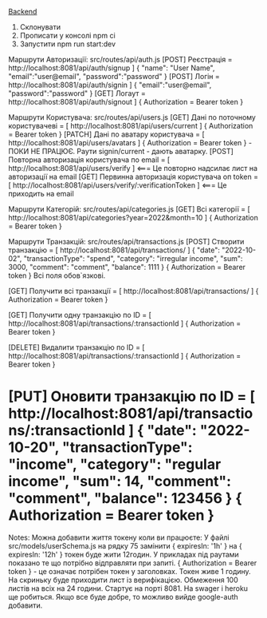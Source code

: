 [Backend](https://github.com/Fosa1990/wallet-backend)

1. Склонувати
2. Прописати у консолі npm ci
3. Запустити npm run start:dev

Маршрути Авторизації: src/routes/api/auth.js [POST] Реєстрація =
http://localhost:8081/api/auth/signup ] { "name": "User Name",
"email":"user@email", "password":"password" } [POST] Логін =
http://localhost:8081/api/auth/signin ] { "email":"user@email",
"password":"password" } [GET] Логаут = http://localhost:8081/api/auth/signout ]
{ Authorization = Bearer token }

Маршрути Користувача: src/routes/api/users.js [GET] Дані по поточному
користувачеві = [ http://localhost:8081/api/users/current ] { Authorization =
Bearer token } [PATCH] Дані по аватару користувача = [
http://localhost:8081/api/users/avatars ] { Authorization = Bearer token } -
ПОКИ НЕ ПРАЦЮЄ. Раути signin/current - дають аватарку. [POST] Повторна
авторизація користувача по email = [ http://localhost:8081/api/users/verify ]
<=== Це повторно надсилає лист на авторизації на email [GET] Первинна
авторизація користувача оп token = [
http://localhost:8081/api/users/verify/:verificationToken ] <=== Це приходить на
email

Маршрути Категорій: src/routes/api/categories.js [GET] Всі категорії = [
http://localhost:8081/api/categories?year=2022&month=10 ] { Authorization =
Bearer token }

Маршрути Транзакцій: src/routes/api/transactions.js [POST] Створити транзакцію =
[ http://localhost:8081/api/transactions/ ] { "date": "2022-10-02",
"transactionType": "spend", "category": "irregular income", "sum": 3000,
"comment": "comment", "balance": 1111 } { Authorization = Bearer token } Всі
поля обов`язкові.

[GET] Получити всі транзакції = [ http://localhost:8081/api/transactions/ ] {
Authorization = Bearer token }

[GET] Получити одну транзакцію по ID = [
http://localhost:8081/api/transactions/:transactionId ] { Authorization = Bearer
token }

[DELETE] Видалити транзакцію по ID = [
http://localhost:8081/api/transactions/:transactionId ] { Authorization = Bearer
token }

[PUT] Оновити транзакцію по ID = [
http://localhost:8081/api/transactions/:transactionId ] { "date": "2022-10-20",
"transactionType": "income", "category": "regular income", "sum": 14, "comment":
"comment", "balance": 123456 } { Authorization = Bearer token }
===============================================================

Notes: Можна добавити життя токену коли ви працюєте: У файлі
src/models/userSchema.js на рядку 75 замінити { expiresIn: '1h' } на {
expiresIn: '12h' } токен буде жити 12годин. У прикладах під раутами показано те
що потрібно відправляти при запиті. { Authorization = Bearer token } - це
означає потрібен токен у заголовках. Токен живе 1 годину. На скриньку буде
приходити лист із верифікацією. Обмеження 100 листів на всіх на 24 години.
Стартує на порті 8081. На swager і heroku ще робиться. Якщо все буде добре, то
можливо вийде google-auth добавити.

